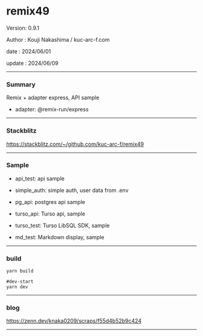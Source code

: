 # remix49

 Version: 0.9.1

 Author : Kouji Nakashima / kuc-arc-f.com

 date   : 2024/06/01 

 update : 2024/06/09 

***
### Summary

Remix + adapter express, API sample

* adapter: @remix-run/express

***
### Stackblitz

https://stackblitz.com/~/github.com/kuc-arc-f/remix49

***
### Sample

* api_test: api sample

* simple_auth: simple auth, user data from .env

* pg_api: postgres api sample

* turso_api: Turso api, sample

* turso_test: Turso LibSQL SDK, sample

* md_test: Markdown display, sample

***
### build

```
yarn build

#dev-start
yarn dev
```
***
### blog

https://zenn.dev/knaka0209/scraps/f55d4b52b9c424

***
